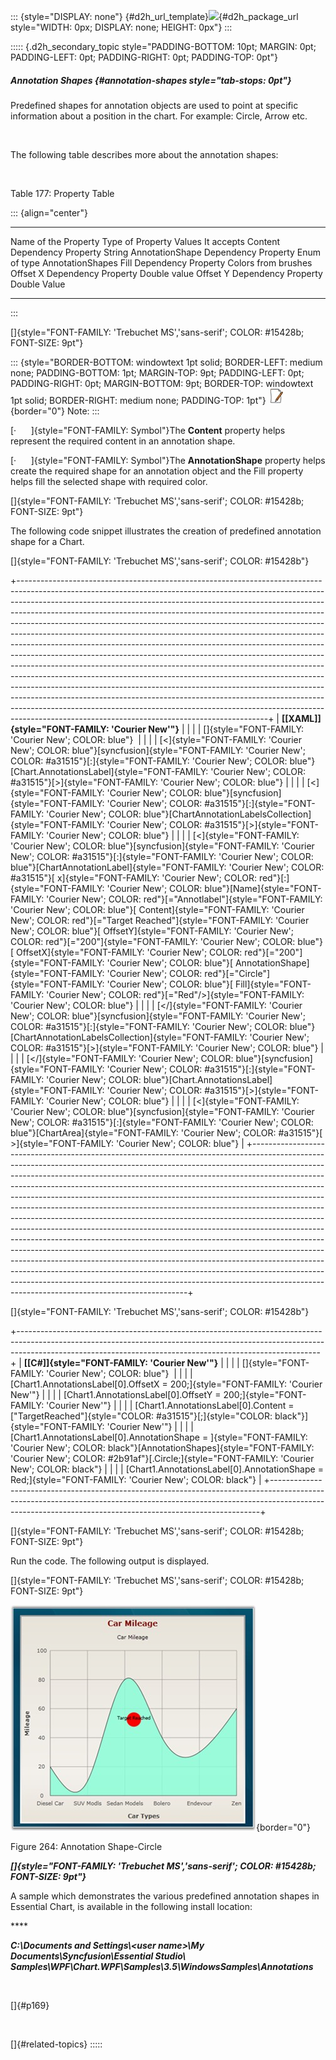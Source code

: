 ::: {style="DISPLAY: none"}
[](ms-xhelp:///?Id=d2h_url_template){#d2h_url_template}![](!package_url!){#d2h_package_url style="WIDTH: 0px; DISPLAY: none; HEIGHT: 0px"}
:::

::::: {.d2h_secondary_topic style="PADDING-BOTTOM: 10pt; MARGIN: 0pt; PADDING-LEFT: 0pt; PADDING-RIGHT: 0pt; PADDING-TOP: 0pt"}
##### Annotation Shapes {#annotation-shapes style="tab-stops: 0pt"}

Predefined shapes for annotation objects are used to point at specific information about a position in the chart. For example: Circle, Arrow etc.

 

The following table describes more about the annotation shapes:

 

Table 177: Property Table

::: {align="center"}
  ---------------------- --------------------- -------------------------------
  Name of the Property   Type of Property      Values It accepts
  Content                Dependency Property   String
  AnnotationShape        Dependency Property   Enum of type AnnotationShapes
  Fill                   Dependency Property   Colors from brushes
  Offset X               Dependency Property   Double value
  Offset Y               Dependency Property   Double Value
  ---------------------- --------------------- -------------------------------
:::

[]{style="FONT-FAMILY: 'Trebuchet MS','sans-serif'; COLOR: #15428b; FONT-SIZE: 9pt"} 

::: {style="BORDER-BOTTOM: windowtext 1pt solid; BORDER-LEFT: medium none; PADDING-BOTTOM: 1pt; MARGIN-TOP: 9pt; PADDING-LEFT: 0pt; PADDING-RIGHT: 0pt; MARGIN-BOTTOM: 9pt; BORDER-TOP: windowtext 1pt solid; BORDER-RIGHT: medium none; PADDING-TOP: 1pt"}
![](ImagesExt/image81_1.jpg){border="0"} Note:
:::

[·      ]{style="FONT-FAMILY: Symbol"}The **Content** property helps represent the required content in an annotation shape.

[·      ]{style="FONT-FAMILY: Symbol"}The **AnnotationShape** property helps create the required shape for an annotation object and the Fill property helps fill the selected shape with required color.

[]{style="FONT-FAMILY: 'Trebuchet MS','sans-serif'; COLOR: #15428b; FONT-SIZE: 9pt"} 

The following code snippet illustrates the creation of predefined annotation shape for a Chart.

[]{style="FONT-FAMILY: 'Trebuchet MS','sans-serif'; COLOR: #15428b"} 

+--------------------------------------------------------------------------------------------------------------------------------------------------------------------------------------------------------------------------------------------------------------------------------------------------------------------------------------------------------------------------------------------------------------------------------------------------------------------------------------------------------------------------------------------------------------------------------------------------------------------------------------------------------------------------------------------------------------------------------------------------------------------------------------------------------------------------------------------------------------------------------------------------------------------------------------------------------------------------------------------------------------------------------------------------------------------------------------------------------------------+
| **[\[XAML\]]{style="FONT-FAMILY: 'Courier New'"}**                                                                                                                                                                                                                                                                                                                                                                                                                                                                                                                                                                                                                                                                                                                                                                                                                                                                                                                                                                                                                                                                 |
|                                                                                                                                                                                                                                                                                                                                                                                                                                                                                                                                                                                                                                                                                                                                                                                                                                                                                                                                                                                                                                                                                                                    |
| []{style="FONT-FAMILY: 'Courier New'; COLOR: blue"}                                                                                                                                                                                                                                                                                                                                                                                                                                                                                                                                                                                                                                                                                                                                                                                                                                                                                                                                                                                                                                                                |
|                                                                                                                                                                                                                                                                                                                                                                                                                                                                                                                                                                                                                                                                                                                                                                                                                                                                                                                                                                                                                                                                                                                    |
| [\<]{style="FONT-FAMILY: 'Courier New'; COLOR: blue"}[syncfusion]{style="FONT-FAMILY: 'Courier New'; COLOR: #a31515"}[:]{style="FONT-FAMILY: 'Courier New'; COLOR: blue"}[Chart.AnnotationsLabel]{style="FONT-FAMILY: 'Courier New'; COLOR: #a31515"}[\>]{style="FONT-FAMILY: 'Courier New'; COLOR: blue"}                                                                                                                                                                                                                                                                                                                                                                                                                                                                                                                                                                                                                                                                                                                                                                                                         |
|                                                                                                                                                                                                                                                                                                                                                                                                                                                                                                                                                                                                                                                                                                                                                                                                                                                                                                                                                                                                                                                                                                                    |
| [\<]{style="FONT-FAMILY: 'Courier New'; COLOR: blue"}[syncfusion]{style="FONT-FAMILY: 'Courier New'; COLOR: #a31515"}[:]{style="FONT-FAMILY: 'Courier New'; COLOR: blue"}[ChartAnnotationLabelsCollection]{style="FONT-FAMILY: 'Courier New'; COLOR: #a31515"}[\>]{style="FONT-FAMILY: 'Courier New'; COLOR: blue"}                                                                                                                                                                                                                                                                                                                                                                                                                                                                                                                                                                                                                                                                                                                                                                                                |
|                                                                                                                                                                                                                                                                                                                                                                                                                                                                                                                                                                                                                                                                                                                                                                                                                                                                                                                                                                                                                                                                                                                    |
| [\<]{style="FONT-FAMILY: 'Courier New'; COLOR: blue"}[syncfusion]{style="FONT-FAMILY: 'Courier New'; COLOR: #a31515"}[:]{style="FONT-FAMILY: 'Courier New'; COLOR: blue"}[ChartAnnotationLabel]{style="FONT-FAMILY: 'Courier New'; COLOR: #a31515"}[ x]{style="FONT-FAMILY: 'Courier New'; COLOR: red"}[:]{style="FONT-FAMILY: 'Courier New'; COLOR: blue"}[Name]{style="FONT-FAMILY: 'Courier New'; COLOR: red"}[=\"Annotlabel\"]{style="FONT-FAMILY: 'Courier New'; COLOR: blue"}[ Content]{style="FONT-FAMILY: 'Courier New'; COLOR: red"}[=\"Target Reached\"]{style="FONT-FAMILY: 'Courier New'; COLOR: blue"}[ OffsetY]{style="FONT-FAMILY: 'Courier New'; COLOR: red"}[=\"200\"]{style="FONT-FAMILY: 'Courier New'; COLOR: blue"}[ OffsetX]{style="FONT-FAMILY: 'Courier New'; COLOR: red"}[=\"200\"]{style="FONT-FAMILY: 'Courier New'; COLOR: blue"}[ AnnotationShape]{style="FONT-FAMILY: 'Courier New'; COLOR: red"}[=\"Circle\"]{style="FONT-FAMILY: 'Courier New'; COLOR: blue"}[ Fill]{style="FONT-FAMILY: 'Courier New'; COLOR: red"}[=\"Red\"/\>]{style="FONT-FAMILY: 'Courier New'; COLOR: blue"} |
|                                                                                                                                                                                                                                                                                                                                                                                                                                                                                                                                                                                                                                                                                                                                                                                                                                                                                                                                                                                                                                                                                                                    |
| [\</]{style="FONT-FAMILY: 'Courier New'; COLOR: blue"}[syncfusion]{style="FONT-FAMILY: 'Courier New'; COLOR: #a31515"}[:]{style="FONT-FAMILY: 'Courier New'; COLOR: blue"}[ChartAnnotationLabelsCollection]{style="FONT-FAMILY: 'Courier New'; COLOR: #a31515"}[\>]{style="FONT-FAMILY: 'Courier New'; COLOR: blue"}                                                                                                                                                                                                                                                                                                                                                                                                                                                                                                                                                                                                                                                                                                                                                                                               |
|                                                                                                                                                                                                                                                                                                                                                                                                                                                                                                                                                                                                                                                                                                                                                                                                                                                                                                                                                                                                                                                                                                                    |
| [\</]{style="FONT-FAMILY: 'Courier New'; COLOR: blue"}[syncfusion]{style="FONT-FAMILY: 'Courier New'; COLOR: #a31515"}[:]{style="FONT-FAMILY: 'Courier New'; COLOR: blue"}[Chart.AnnotationsLabel]{style="FONT-FAMILY: 'Courier New'; COLOR: #a31515"}[\>]{style="FONT-FAMILY: 'Courier New'; COLOR: blue"}                                                                                                                                                                                                                                                                                                                                                                                                                                                                                                                                                                                                                                                                                                                                                                                                        |
|                                                                                                                                                                                                                                                                                                                                                                                                                                                                                                                                                                                                                                                                                                                                                                                                                                                                                                                                                                                                                                                                                                                    |
| [\<]{style="FONT-FAMILY: 'Courier New'; COLOR: blue"}[syncfusion]{style="FONT-FAMILY: 'Courier New'; COLOR: #a31515"}[:]{style="FONT-FAMILY: 'Courier New'; COLOR: blue"}[ChartArea]{style="FONT-FAMILY: 'Courier New'; COLOR: #a31515"}[ \>]{style="FONT-FAMILY: 'Courier New'; COLOR: blue"}                                                                                                                                                                                                                                                                                                                                                                                                                                                                                                                                                                                                                                                                                                                                                                                                                     |
+--------------------------------------------------------------------------------------------------------------------------------------------------------------------------------------------------------------------------------------------------------------------------------------------------------------------------------------------------------------------------------------------------------------------------------------------------------------------------------------------------------------------------------------------------------------------------------------------------------------------------------------------------------------------------------------------------------------------------------------------------------------------------------------------------------------------------------------------------------------------------------------------------------------------------------------------------------------------------------------------------------------------------------------------------------------------------------------------------------------------+

[]{style="FONT-FAMILY: 'Trebuchet MS','sans-serif'; COLOR: #15428b"} 

+---------------------------------------------------------------------------------------------------------------------------------------------------------------------------------------------------------------------------------------+
| **[\[C#\]]{style="FONT-FAMILY: 'Courier New'"}**                                                                                                                                                                                      |
|                                                                                                                                                                                                                                       |
| []{style="FONT-FAMILY: 'Courier New'; COLOR: blue"}                                                                                                                                                                                   |
|                                                                                                                                                                                                                                       |
| [Chart1.AnnotationsLabel\[0\].OffsetX = 200;]{style="FONT-FAMILY: 'Courier New'"}                                                                                                                                                     |
|                                                                                                                                                                                                                                       |
| [Chart1.AnnotationsLabel\[0\].OffsetY = 200;]{style="FONT-FAMILY: 'Courier New'"}                                                                                                                                                     |
|                                                                                                                                                                                                                                       |
| [Chart1.AnnotationsLabel\[0\].Content = [\"TargetReached\"]{style="COLOR: #a31515"}[;]{style="COLOR: black"}]{style="FONT-FAMILY: 'Courier New'"}                                                                                     |
|                                                                                                                                                                                                                                       |
| [Chart1.AnnotationsLabel\[0\].AnnotationShape = ]{style="FONT-FAMILY: 'Courier New'; COLOR: black"}[AnnotationShapes]{style="FONT-FAMILY: 'Courier New'; COLOR: #2b91af"}[.Circle;]{style="FONT-FAMILY: 'Courier New'; COLOR: black"} |
|                                                                                                                                                                                                                                       |
| [Chart1.AnnotationsLabel\[0\].AnnotationShape = Red;]{style="FONT-FAMILY: 'Courier New'; COLOR: black"}                                                                                                                               |
+---------------------------------------------------------------------------------------------------------------------------------------------------------------------------------------------------------------------------------------+

[]{style="FONT-FAMILY: 'Trebuchet MS','sans-serif'; COLOR: #15428b; FONT-SIZE: 9pt"} 

Run the code. The following output is displayed.

[]{style="FONT-FAMILY: 'Trebuchet MS','sans-serif'; COLOR: #15428b; FONT-SIZE: 9pt"} 

![](ImagesExt/image81_276.jpg){border="0"}

Figure 264: Annotation Shape-Circle

***[]{style="FONT-FAMILY: 'Trebuchet MS','sans-serif'; COLOR: #15428b; FONT-SIZE: 9pt"}*** 

A sample which demonstrates the various predefined annotation shapes in Essential Chart, is available in the following install location:

**** 

***C:\\Documents and Settings\\\<user name\>\\My Documents\\Syncfusion\\Essential Studio\\ Samples\\WPF\\Chart.WPF\\Samples\\3.5\\WindowsSamples\\Annotations***

 

[]{#p169} 

 

[]{#related-topics}
:::::
